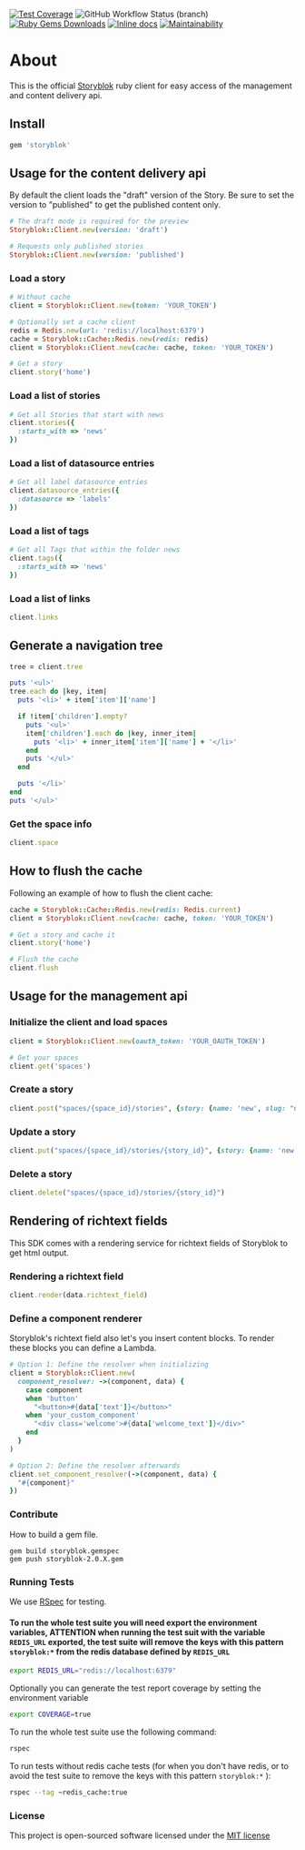 [![Test Coverage](https://api.codeclimate.com/v1/badges/76e7fcc8524d4fadeeee/test_coverage)](https://codeclimate.com/github/storyblok/storyblok-ruby/test_coverage)
![GitHub Workflow Status (branch)](https://img.shields.io/github/workflow/status/storyblok/storyblok-ruby/RSpec%20Tests/master)
[![Ruby Gems Downloads](https://img.shields.io/gem/dt/storyblok)](https://rubygems.org/gems/storyblok)
[![Inline docs](https://inch-ci.org/github/storyblok/storyblok-ruby.svg?branch=master)](https://www.rubydoc.info/gems/storyblok)
[![Maintainability](https://api.codeclimate.com/v1/badges/76e7fcc8524d4fadeeee/maintainability)](https://codeclimate.com/github/storyblok/storyblok-ruby/maintainability)

# About
This is the official [Storyblok](https://www.storyblok.com/) ruby client for easy access of the management and content delivery api.

## Install

```bash
gem 'storyblok'
```

## Usage for the content delivery api

By default the client loads the "draft" version of the Story. Be sure to set the version to "published" to get the published content only.

```ruby
# The draft mode is required for the preview
Storyblok::Client.new(version: 'draft')

# Requests only published stories
Storyblok::Client.new(version: 'published')
```

### Load a story

```ruby
# Without cache
client = Storyblok::Client.new(token: 'YOUR_TOKEN')

# Optionally set a cache client
redis = Redis.new(url: 'redis://localhost:6379')
cache = Storyblok::Cache::Redis.new(redis: redis)
client = Storyblok::Client.new(cache: cache, token: 'YOUR_TOKEN')

# Get a story
client.story('home')
```

### Load a list of stories

```ruby
# Get all Stories that start with news
client.stories({
  :starts_with => 'news'
})
```

### Load a list of datasource entries

```ruby
# Get all label datasource entries
client.datasource_entries({
  :datasource => 'labels'
})

```

### Load a list of tags

```ruby
# Get all Tags that within the folder news
client.tags({
  :starts_with => 'news'
})

```

### Load a list of links

```ruby
client.links
```

## Generate a navigation tree

```ruby
tree = client.tree

puts '<ul>'
tree.each do |key, item|
  puts '<li>' + item['item']['name']

  if !item['children'].empty?
    puts '<ul>'
    item['children'].each do |key, inner_item|
      puts '<li>' + inner_item['item']['name'] + '</li>'
    end
    puts '</ul>'
  end

  puts '</li>'
end
puts '</ul>'
```

### Get the space info

```ruby
client.space
```

## How to flush the cache

Following an example of how to flush the client cache:

```ruby
cache = Storyblok::Cache::Redis.new(redis: Redis.current)
client = Storyblok::Client.new(cache: cache, token: 'YOUR_TOKEN')

# Get a story and cache it
client.story('home')

# Flush the cache
client.flush
```

## Usage for the management api

### Initialize the client and load spaces

```ruby
client = Storyblok::Client.new(oauth_token: 'YOUR_OAUTH_TOKEN')

# Get your spaces
client.get('spaces')
```

### Create a story

```ruby
client.post("spaces/{space_id}/stories", {story: {name: 'new', slug: "new"}})
```

### Update a story

```ruby
client.put("spaces/{space_id}/stories/{story_id}", {story: {name: 'new', slug: "new"}})
```

### Delete a story

```ruby
client.delete("spaces/{space_id}/stories/{story_id}")
```

## Rendering of richtext fields

This SDK comes with a rendering service for richtext fields of Storyblok to get html output.

### Rendering a richtext field

```ruby
client.render(data.richtext_field)
```

### Define a component renderer

Storyblok's richtext field also let's you insert content blocks. To render these blocks you can define a Lambda.

```ruby
# Option 1: Define the resolver when initializing
client = Storyblok::Client.new(
  component_resolver: ->(component, data) {
    case component
    when 'button'
      "<button>#{data['text']}</button>"
    when 'your_custom_component'
      "<div class='welcome'>#{data['welcome_text']}</div>"
    end
  }
)

# Option 2: Define the resolver afterwards
client.set_component_resolver(->(component, data) {
  "#{component}"
})
```

### Contribute

How to build a gem file.

~~~
gem build storyblok.gemspec
gem push storyblok-2.0.X.gem
~~~

### Running Tests
We use [RSpec](http://rspec.info/) for testing.

#### To run the whole test suite you will need export the environment variables, ATTENTION when running the test suit with the variable `REDIS_URL` exported, the test suite will remove the keys with this pattern `storyblok:*` from the redis database defined by `REDIS_URL`

```bash
export REDIS_URL="redis://localhost:6379"
```

Optionally you can generate the test report coverage by setting the environment variable

```bash
export COVERAGE=true
```

To run the whole test suite use the following command:

```bash
rspec
```

To run tests without redis cache tests (for when you don't have redis, or to avoid the test suite to remove the keys with this pattern `storyblok:*` ):

```bash
rspec --tag ~redis_cache:true
```

### License

This project is open-sourced software licensed under the [MIT license](http://opensource.org/licenses/MIT)
